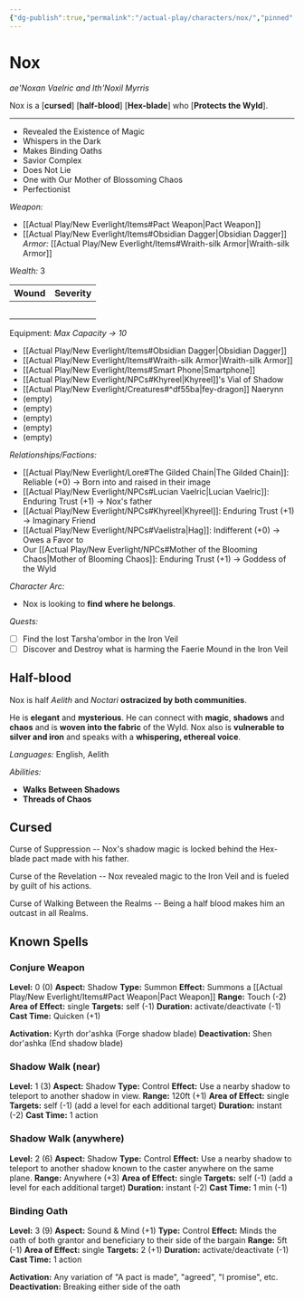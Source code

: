 ```yaml
---
{"dg-publish":true,"permalink":"/actual-play/characters/nox/","pinned":true}
---
```


# Nox
_ae'Noxan Vaelric and Ith'Noxil Myrris_

Nox is a \[**cursed**] \[**half-blood**] \[**Hex-blade**] who \[**Protects the Wyld**].

***
* Revealed the Existence of Magic
* Whispers in the Dark
* Makes Binding Oaths
* Savior Complex
* Does Not Lie
* One with Our Mother of Blossoming Chaos
* Perfectionist

_Weapon:_ 
* [[Actual Play/New Everlight/Items#Pact Weapon\|Pact Weapon]]
* [[Actual Play/New Everlight/Items#Obsidian Dagger\|Obsidian Dagger]]
_Armor:_ [[Actual Play/New Everlight/Items#Wraith-silk Armor\|Wraith-silk Armor]]

_Wealth:_ 3

| Wound | Severity |
| ----- | -------- |
|       |          |
|       |          |
|       |          |
|       |          |
|       |          |

Equipment: _Max Capacity → 10_
* [[Actual Play/New Everlight/Items#Obsidian Dagger\|Obsidian Dagger]]
* [[Actual Play/New Everlight/Items#Wraith-silk Armor\|Wraith-silk Armor]]
* [[Actual Play/New Everlight/Items#Smart Phone\|Smartphone]]
* [[Actual Play/New Everlight/NPCs#Khyreel\|Khyreel]]'s Vial of Shadow
* [[Actual Play/New Everlight/Creatures#^df55ba\|fey-dragon]] Naerynn
* (empty)
* (empty)
* (empty)
* (empty)
* (empty)

_Relationships/Factions:_
* [[Actual Play/New Everlight/Lore#The Gilded Chain\|The Gilded Chain]]: Reliable (+0) → Born into and raised in their image
* [[Actual Play/New Everlight/NPCs#Lucian Vaelric\|Lucian Vaelric]]: Enduring Trust (+1) → Nox's father
* [[Actual Play/New Everlight/NPCs#Khyreel\|Khyreel]]: Enduring Trust (+1) → Imaginary Friend
* [[Actual Play/New Everlight/NPCs#Vaelistra\|Hag]]: Indifferent (+0) → Owes a Favor to 
* Our [[Actual Play/New Everlight/NPCs#Mother of the Blooming Chaos\|Mother of Blooming Chaos]]: Enduring Trust (+1) → Goddess of the Wyld

_Character Arc:_
* Nox is looking to **find where he belongs**.

_Quests:_
- [ ] Find the lost Tarsha'ombor in the Iron Veil
- [ ] Discover and Destroy what is harming the Faerie Mound in the Iron Veil

## Half-blood
Nox is half _Aelith_ and _Noctari_ **ostracized by both communities**. 

He is **elegant** and **mysterious**. He can connect with **magic**, **shadows** and **chaos** and is **woven into the fabric** of the Wyld. Nox also is **vulnerable to silver and iron** and speaks with a **whispering, ethereal voice**.

_Languages:_ English, Aelith

_Abilities:_
* **Walks Between Shadows**
* **Threads of Chaos**

## Cursed

Curse of Suppression -- Nox's shadow magic is locked behind the Hex-blade pact made with his father.

Curse of the Revelation -- Nox revealed magic to the Iron Veil and is fueled by guilt of his actions.

Curse of Walking Between the Realms -- Being a half blood makes him an outcast in all Realms.

## Known Spells

### Conjure Weapon

**Level:** 0 (0)
**Aspect:** Shadow
**Type:** Summon
**Effect:** Summons a [[Actual Play/New Everlight/Items#Pact Weapon\|Pact Weapon]]
**Range:** Touch (-2)
**Area of Effect:** single
**Targets:**  self (-1)
**Duration:** activate/deactivate (-1)
**Cast Time:** Quicken (+1)

**Activation:** Kyrth dor'ashka (Forge shadow blade)
**Deactivation:** Shen dor'ashka (End shadow blade)

### Shadow Walk (near)

**Level:** 1 (3)
**Aspect:** Shadow
**Type:** Control
**Effect:** Use a nearby shadow to teleport to another shadow in view.
**Range:** 120ft (+1) 
**Area of Effect:** single
**Targets:** self (-1) (add a level for each additional target)
**Duration:** instant (-2)
**Cast Time:** 1 action

### Shadow Walk (anywhere)

**Level:** 2 (6)
**Aspect:** Shadow
**Type:** Control
**Effect:** Use a nearby shadow to teleport to another shadow known to the caster anywhere on the same plane.
**Range:** Anywhere (+3) 
**Area of Effect:** single
**Targets:** self (-1) (add a level for each additional target)
**Duration:** instant (-2)
**Cast Time:** 1 min (-1)

### Binding Oath

**Level:** 3 (9)
**Aspect:** Sound & Mind (+1)
**Type:** Control
**Effect:** Minds the oath of both grantor and beneficiary to their side of the bargain
**Range:** 5ft (-1)
**Area of Effect:** single
**Targets:** 2 (+1)
**Duration:** activate/deactivate (-1)
**Cast Time:** 1 action

**Activation:** Any variation of "A pact is made", "agreed", "I promise", etc.
**Deactivation:** Breaking either side of the oath